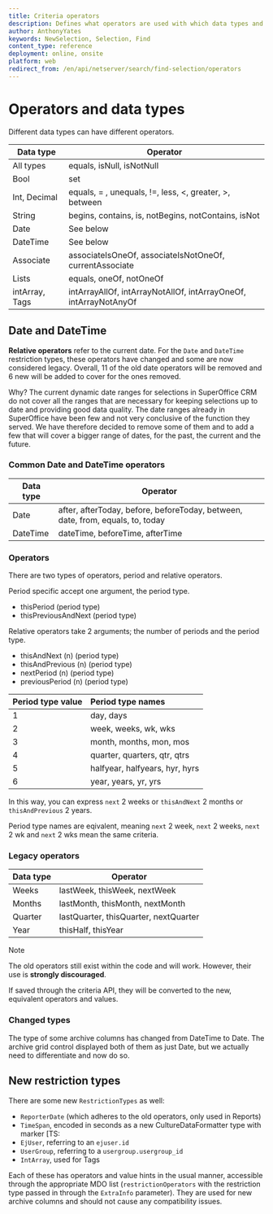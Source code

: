 ```yaml
---
title: Criteria operators
description: Defines what operators are used with which data types and describes how they are used.
author: AnthonyYates
keywords: NewSelection, Selection, Find
content_type: reference
deployment: online, onsite
platform: web
redirect_from: /en/api/netserver/search/find-selection/operators
---
```


# Operators and data types

Different data types can have different operators.

| Data type       | Operator |
|-----------------|----------|
| All types       | equals, isNull, isNotNull |
| Bool            | set |
| Int, Decimal    | equals, = , unequals, !=, less, <, greater, >, between |
| String          | begins, contains, is, notBegins, notContains, isNot |
| Date            | See below |
| DateTime        | See below |
| Associate       | associateIsOneOf, associateIsNotOneOf, currentAssociate |
| Lists           | equals, oneOf, notOneOf |
| intArray, Tags  | intArrayAllOf, intArrayNotAllOf, intArrayOneOf, intArrayNotAnyOf |

## Date and DateTime

**Relative operators** refer to the current date. For the `Date` and `DateTime` restriction types, these operators have changed and some are now considered legacy. Overall, 11 of the old date operators will be removed and 6 new will be added to cover for the ones removed.

Why? The current dynamic date ranges for selections in SuperOffice CRM do not cover all the ranges that are necessary for keeping selections up to date and providing good data quality. The date ranges already in SuperOffice have been few and not very conclusive of the function they served. We have therefore decided to remove some of them and to add a few that will cover a bigger range of dates, for the past, the current and the future.

### Common Date and DateTime operators

| Data type | Operator |
|-----------|----------|
| Date      | after, afterToday, before, beforeToday, between, date, from, equals, to, today |
| DateTime  | dateTime, beforeTime, afterTime |

### Operators

There are two types of operators, period and relative operators.

Period specific accept one argument, the period type.

* thisPeriod (period type)
* thisPreviousAndNext (period type)

Relative operators take 2 arguments; the number of periods and the period type.

* thisAndNext (n) (period type)
* thisAndPrevious (n) (period type)
* nextPeriod (n) (period type)
* previousPeriod (n) (period type)

| Period type value | Period type names |
|-- |:---------|
| 1 | day, days |
| 2 | week, weeks, wk, wks    |
| 3 | month, months, mon, mos   |
| 4 | quarter, quarters, qtr, qtrs |
| 5 | halfyear, halfyears, hyr, hyrs |
| 6 | year, years, yr, yrs    |

In this way, you can express  `next` 2 weeks or `thisAndNext` 2 months or `thisAndPrevious` 2 years.

Period type names are eqivalent, meaning  `next` 2 week, `next` 2 weeks, `next` 2 wk and `next` 2 wks mean the same criteria.

### Legacy operators

| Data type | Operator |
|-----------|----------|
| Weeks     | lastWeek, thisWeek, nextWeek |
| Months    | lastMonth, thisMonth, nextMonth |
| Quarter   | lastQuarter, thisQuarter, nextQuarter |
| Year      | thisHalf, thisYear |

> [!NOTE]
> The old operators still exist within the code and will work. However, their use is **strongly discouraged**.
>
> If saved through the criteria API, they will be converted to the new, equivalent operators and values.

### Changed types

The type of some archive columns has changed from DateTime to Date. The archive grid control displayed both of them as just Date, but we actually need to differentiate and now do so.

## New restriction types

There are some new `RestrictionTypes` as well:

* `ReporterDate` (which adheres to the old operators, only used in Reports)
* `TimeSpan`, encoded in seconds as a new CultureDataFormatter type with marker [TS:
* `EjUser`, referring to an `ejuser.id`
* `UserGroup`, referring to a `usergroup.usergroup_id`
* `IntArray`, used for Tags

Each of these has operators and value hints in the usual manner, accessible through the appropriate MDO list (`restrictionOperators` with the restriction type passed in through the `ExtraInfo` parameter). They are used for new archive columns and should not cause any compatibility issues.
